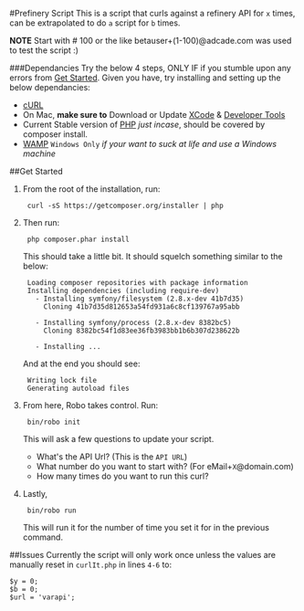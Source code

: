 #Prefinery Script
This is a script that curls against a refinery API for `x` times, can be extrapolated to do `a` script for `b` times.

**NOTE** Start with # 100 or the like betauser+(1-100)@adcade.com was used to test the script :)

###Dependancies
Try the below 4 steps, ONLY IF if you stumble upon any errors from [Get Started](./#GetStarted). Given you have, try installing and setting up the below dependancies:

* [cURL](http://curl.haxx.se/download.html)
* On Mac, **make sure to** Download or Update [XCode](https://developer.apple.com/xcode/downloads/) & [Developer Tools](http://stackoverflow.com/questions/9329243/xcode-4-4-and-later-install-command-line-tools)
* Current Stable version of [PHP](http://php-osx.liip.ch/) *just incase*, should be covered by composer install. 
* [WAMP](http://www.wampserver.com/en/) `Windows Only` *if your want to suck at life and use a Windows machine*


##Get Started
1. From the root of the installation, run:
	
		curl -sS https://getcomposer.org/installer | php
2. Then run:

		php composer.phar install
		
	This should take a little bit. It should squelch something similar to the below:
	
		Loading composer repositories with package information
		Installing dependencies (including require-dev)
		  - Installing symfony/filesystem (2.8.x-dev 41b7d35)
		    Cloning 41b7d35d812653a54fd931a6c8cf139767a95abb
		
		  - Installing symfony/process (2.8.x-dev 8382bc5)
		    Cloning 8382bc54f1d83ee36fb3983bb1b6b307d238622b
		
		  - Installing ...
		  
	And at the end you should see:
	
		Writing lock file
		Generating autoload files
				
3. From here, Robo takes control. Run:

		bin/robo init
		
	This will ask a few questions to update your script.
	
	* What's the API Url? (This is the `API URL`)
	* What number do you want to start with? (For eMail+`X`@domain.com)
	* How many times do you want to run this curl?
	
4. Lastly,

		bin/robo run
		
	This will run it for the number of time you set it for in the previous command.


##Issues
Currently the script will only work once unless the values are manually reset in `curlIt.php` in lines `4-6` to:

	$y = 0;
	$b = 0;
	$url = 'varapi';